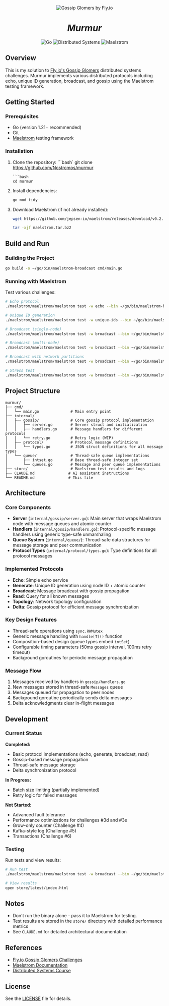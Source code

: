 <p align="center">
  <img src="https://fly.io/blog/gossip-glomers/assets/gossip-glomers.webp" alt="Gossip Glomers by Fly.io" />
</p>
<h1 align="center"><i>Murmur</i></h1>

<p align="center">
  <a>
    <img alt="Go" src="https://img.shields.io/badge/Go-00ADD8?style=for-the-badge&logo=go&logoColor=white" />
  </a>
  <a>
    <img alt="Distributed Systems" src="https://img.shields.io/badge/Distributed%20Systems-FF6B6B?style=for-the-badge&logo=apache&logoColor=white" />
  </a>
  <a>
    <img alt="Maelstrom" src="https://img.shields.io/badge/Maelstrom-4A5568?style=for-the-badge&logo=testing-library&logoColor=white" />
  </a>
</p>

## Overview

This is my solution to [Fly.io's Gossip Glomers](https://fly.io/dist-sys/) distributed systems challenges. Murmur implements various distributed protocols including echo, unique ID generation, broadcast, and gossip using the Maelstrom testing framework.

## Getting Started

### Prerequisites
- Go (version 1.21+ recommended)
- Git
- [Maelstrom](https://github.com/jepsen-io/maelstrom) testing framework

### Installation

1. Clone the repository:
   ```bash`
   git clone https://github.com/Nostromos/murmur
   ```
   ```bash
   cd murmur
   ```

2. Install dependencies:
   ```bash
   go mod tidy
   ```

3. Download Maelstrom (if not already installed):
   ```bash
   wget https://github.com/jepsen-io/maelstrom/releases/download/v0.2.3/maelstrom.tar.bz2
   ```
   ```bash
   tar -xjf maelstrom.tar.bz2
   ```

## Build and Run

### Building the Project

```bash
go build -o ~/go/bin/maelstrom-broadcast cmd/main.go
```

### Running with Maelstrom

Test various challenges:

```bash
# Echo protocol
./maelstrom/maelstrom/maelstrom test -w echo --bin ~/go/bin/maelstrom-broadcast --node-count 1 --time-limit 10
```
```bash
# Unique ID generation
./maelstrom/maelstrom/maelstrom test -w unique-ids --bin ~/go/bin/maelstrom-broadcast --time-limit 30 --rate 1000 --node-count 3 --availability total --nemesis partition
```
```bash
# Broadcast (single-node)
./maelstrom/maelstrom/maelstrom test -w broadcast --bin ~/go/bin/maelstrom-broadcast --node-count 1 --time-limit 20 --rate 10
```
```bash
# Broadcast (multi-node)
./maelstrom/maelstrom/maelstrom test -w broadcast --bin ~/go/bin/maelstrom-broadcast --node-count 5 --time-limit 20 --rate 10
```
```bash
# Broadcast with network partitions
./maelstrom/maelstrom/maelstrom test -w broadcast --bin ~/go/bin/maelstrom-broadcast --node-count 5 --time-limit 20 --rate 10 --nemesis partition
```
```bash
# Stress test
./maelstrom/maelstrom/maelstrom test -w broadcast --bin ~/go/bin/maelstrom-broadcast --node-count 25 --time-limit 20 --rate 100 --latency 100
```

## Project Structure

```
murmur/
├── cmd/
│   └── main.go              # Main entry point
├── internal/
│   ├── gossip/              # Core gossip protocol implementation
│   │   ├── server.go        # Server struct and initialization
│   │   ├── handlers.go      # Message handlers for different protocols
│   │   └── retry.go         # Retry logic (WIP)
│   ├── protocol/            # Protocol message definitions
│   │   └── types.go         # JSON struct definitions for all message types
│   └── queue/               # Thread-safe queue implementations
│       ├── intset.go        # Base thread-safe integer set
│       └── queues.go        # Message and peer queue implementations
├── store/                   # Maelstrom test results and logs
├── CLAUDE.md               # AI assistant instructions
└── README.md               # This file
```

## Architecture

### Core Components

- **Server** (`internal/gossip/server.go`): Main server that wraps Maelstrom node with message queues and atomic counter
- **Handlers** (`internal/gossip/handlers.go`): Protocol-specific message handlers using generic type-safe unmarshaling
- **Queue System** (`internal/queue/`): Thread-safe data structures for message storage and peer communication
- **Protocol Types** (`internal/protocol/types.go`): Type definitions for all protocol messages

### Implemented Protocols

- **Echo**: Simple echo service
- **Generate**: Unique ID generation using node ID + atomic counter
- **Broadcast**: Message broadcast with gossip propagation
- **Read**: Query for all known messages
- **Topology**: Network topology configuration
- **Delta**: Gossip protocol for efficient message synchronization

### Key Design Features

- Thread-safe operations using `sync.RWMutex`
- Generic message handling with `handle[T]()` function
- Composition-based design (queue types embed `intSet`)
- Configurable timing parameters (50ms gossip interval, 100ms retry timeout)
- Background goroutines for periodic message propagation

### Message Flow

1. Messages received by handlers in `gossip/handlers.go`
2. New messages stored in thread-safe `Messages` queue
3. Messages queued for propagation to peer nodes
4. Background goroutine periodically sends delta messages
5. Delta acknowledgments clear in-flight messages

## Development

### Current Status

**Completed:**
- Basic protocol implementations (echo, generate, broadcast, read)
- Gossip-based message propagation
- Thread-safe message storage
- Delta synchronization protocol

**In Progress:**
- Batch size limiting (partially implemented)
- Retry logic for failed messages

**Not Started:**
- Advanced fault tolerance
- Performance optimizations for challenges #3d and #3e
- Grow-only counter (Challenge #4)
- Kafka-style log (Challenge #5)
- Transactions (Challenge #6)

### Testing

Run tests and view results:

```bash
# Run test
./maelstrom/maelstrom/maelstrom test -w broadcast --bin ~/go/bin/maelstrom-broadcast --node-count 5 --time-limit 20
```
```bash
# View results
open store/latest/index.html
```

## Notes

- Don't run the binary alone - pass it to Maelstrom for testing.
- Test results are stored in the `store/` directory with detailed performance metrics
- See `CLAUDE.md` for detailed architectural documentation

## References

- [Fly.io Gossip Glomers Challenges](https://fly.io/dist-sys/)
- [Maelstrom Documentation](https://github.com/jepsen-io/maelstrom/blob/main/doc/01-getting-ready/index.md)
- [Distributed Systems Course](https://www.distributedsystemscourse.com/)

## License

See the [LICENSE](./LICENSE) file for details.